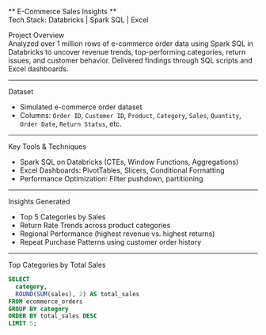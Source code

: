 
** E-Commerce Sales Insights **  
Tech Stack: Databricks | Spark SQL | Excel   

Project Overview  
Analyzed over 1 million rows of e-commerce order data using Spark SQL in Databricks to uncover revenue trends, top-performing categories, return issues, and customer behavior. Delivered findings through SQL scripts and Excel dashboards.

---

 Dataset  
- Simulated e-commerce order dataset  
- Columns: `Order ID`, `Customer ID`, `Product`, `Category`, `Sales`, `Quantity`, `Order Date`, `Return Status`, etc.

---

 Key Tools & Techniques  
- Spark SQL on Databricks (CTEs, Window Functions, Aggregations)
- Excel Dashboards: PivotTables, Slicers, Conditional Formatting
- Performance Optimization: Filter pushdown, partitioning

---

 Insights Generated  
- Top 5 Categories by Sales 
- Return Rate Trends across product categories  
- Regional Performance (highest revenue vs. highest returns)  
- Repeat Purchase Patterns using customer order history  

---

Top Categories by Total Sales
```sql
SELECT 
  category, 
  ROUND(SUM(sales), 2) AS total_sales
FROM ecommerce_orders
GROUP BY category
ORDER BY total_sales DESC
LIMIT 5;
